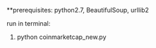 **prerequisites: python2.7, BeautifulSoup, urllib2

run in terminal:

1. python coinmarketcap_new.py
